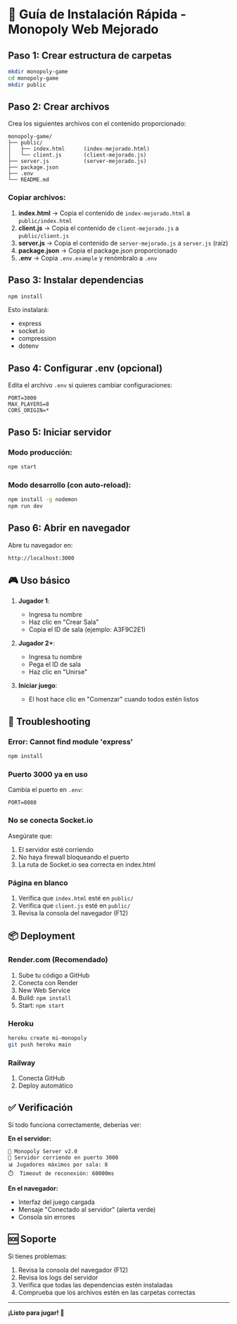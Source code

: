 # 🚀 Guía de Instalación Rápida - Monopoly Web Mejorado

## Paso 1: Crear estructura de carpetas

```bash
mkdir monopoly-game
cd monopoly-game
mkdir public
```

## Paso 2: Crear archivos

Crea los siguientes archivos con el contenido proporcionado:

```
monopoly-game/
├── public/
│   ├── index.html      (index-mejorado.html)
│   └── client.js       (client-mejorado.js)
├── server.js           (server-mejorado.js)
├── package.json
├── .env
└── README.md
```

### Copiar archivos:
1. **index.html** → Copia el contenido de `index-mejorado.html` a `public/index.html`
2. **client.js** → Copia el contenido de `client-mejorado.js` a `public/client.js`
3. **server.js** → Copia el contenido de `server-mejorado.js` a `server.js` (raíz)
4. **package.json** → Copia el package.json proporcionado
5. **.env** → Copia `.env.example` y renómbralo a `.env`

## Paso 3: Instalar dependencias

```bash
npm install
```

Esto instalará:
- express
- socket.io
- compression
- dotenv

## Paso 4: Configurar .env (opcional)

Edita el archivo `.env` si quieres cambiar configuraciones:

```env
PORT=3000
MAX_PLAYERS=8
CORS_ORIGIN=*
```

## Paso 5: Iniciar servidor

### Modo producción:
```bash
npm start
```

### Modo desarrollo (con auto-reload):
```bash
npm install -g nodemon
npm run dev
```

## Paso 6: Abrir en navegador

Abre tu navegador en:
```
http://localhost:3000
```

## 🎮 Uso básico

1. **Jugador 1**: 
   - Ingresa tu nombre
   - Haz clic en "Crear Sala"
   - Copia el ID de sala (ejemplo: A3F9C2E1)

2. **Jugador 2+**:
   - Ingresa tu nombre
   - Pega el ID de sala
   - Haz clic en "Unirse"

3. **Iniciar juego**:
   - El host hace clic en "Comenzar" cuando todos estén listos

## 🔧 Troubleshooting

### Error: Cannot find module 'express'
```bash
npm install
```

### Puerto 3000 ya en uso
Cambia el puerto en `.env`:
```env
PORT=8080
```

### No se conecta Socket.io
Asegúrate que:
1. El servidor esté corriendo
2. No haya firewall bloqueando el puerto
3. La ruta de Socket.io sea correcta en index.html

### Página en blanco
1. Verifica que `index.html` esté en `public/`
2. Verifica que `client.js` esté en `public/`
3. Revisa la consola del navegador (F12)

## 📦 Deployment

### Render.com (Recomendado)
1. Sube tu código a GitHub
2. Conecta con Render
3. New Web Service
4. Build: `npm install`
5. Start: `npm start`

### Heroku
```bash
heroku create mi-monopoly
git push heroku main
```

### Railway
1. Conecta GitHub
2. Deploy automático

## ✅ Verificación

Si todo funciona correctamente, deberías ver:

**En el servidor:**
```
🎲 Monopoly Server v2.0
🚀 Servidor corriendo en puerto 3000
📊 Jugadores máximos por sala: 8
⏱️  Timeout de reconexión: 60000ms
```

**En el navegador:**
- Interfaz del juego cargada
- Mensaje "Conectado al servidor" (alerta verde)
- Consola sin errores

## 🆘 Soporte

Si tienes problemas:
1. Revisa la consola del navegador (F12)
2. Revisa los logs del servidor
3. Verifica que todas las dependencias estén instaladas
4. Comprueba que los archivos estén en las carpetas correctas

---

**¡Listo para jugar! 🎲**